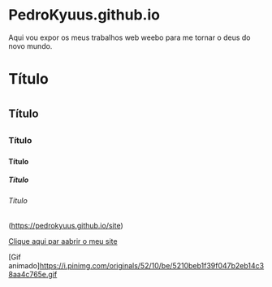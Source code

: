 # PedroKyuus.github.io
Aqui vou expor os meus trabalhos web weebo para me tornar o deus do novo mundo.

# Título <h1>
## Título <h2>
### Título <h3>
#### Título <h4>
##### Título <h5>
###### Título <h6>

(https://pedrokyuus.github.io/site)

[Clique aqui par aabrir o meu site](https://pedrokyuus.github.io/site)

[Gif animado]https://i.pinimg.com/originals/52/10/be/5210beb1f39f047b2eb14c38aa4c765e.gif

